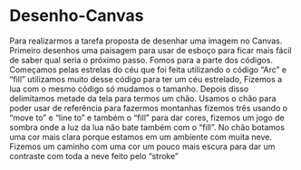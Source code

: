 # Desenho-Canvas
 
Para realizarmos a tarefa proposta de desenhar uma imagem no Canvas.
Primeiro desenhos uma paisagem para usar de esboço para ficar mais fácil de saber qual seria o próximo passo.
Fomos para a parte dos códigos.
Começamos pelas estrelas do céu que foi feita utilizando o código “Arc” e “fill” utilizamos muito desse código para ter um céu estrelado, Fizemos a lua com o mesmo código só mudamos o tamanho.
Depois disso delimitamos metade da tela para termos um chão.
Usamos o chão para poder usar de referência para fazermos montanhas fizemos três usando o “move to” e “line to”  e também o “fill” para dar cores, fizemos um jogo de sombra onde a luz da lua não bate também com o “fill”.
No chão botamos uma cor mais clara porque estamos em um ambiente com muita neve. Fizemos um caminho com uma cor um pouco mais escura para dar um contraste com toda a neve feito pelo “stroke”

